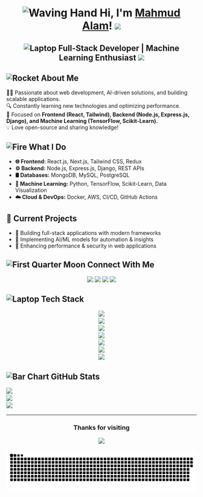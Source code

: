 <h1 align="center">
  <img src="https://raw.githubusercontent.com/Tarikul-Islam-Anik/Animated-Fluent-Emojis/master/Emojis/Hand%20gestures/Waving%20Hand.png" alt="Waving Hand" width="40" />
  Hi, I'm <a href="https://mahmudalam.com/" target="_blank">Mahmud Alam</a>!
  <img src="https://user-images.githubusercontent.com/74038190/213844263-a8897a51-32f4-4b3b-b5c2-e1528b89f6f3.png" width="40" />
</h1>

<h2 align="center">
  <img src="https://raw.githubusercontent.com/Tarikul-Islam-Anik/Telegram-Animated-Emojis/main/Objects/Laptop.webp" alt="Laptop" width="30" /> Full-Stack Developer | Machine Learning Enthusiast <img src="https://raw.githubusercontent.com/Tarikul-Islam-Anik/Animated-Fluent-Emojis/master/Emojis/Travel%20and%20places/Star.png" width="40" />
</h2>

## <img src="https://raw.githubusercontent.com/Tarikul-Islam-Anik/Telegram-Animated-Emojis/main/Travel%20and%20Places/Rocket.webp" alt="Rocket" width="30" /> About Me
👨‍💻 Passionate about web development, AI-driven solutions, and building scalable applications.  
🔍 Constantly learning new technologies and optimizing performance.  
📌 Focused on **Frontend (React, Tailwind), Backend (Node.js, Express.js, Django), and Machine Learning (TensorFlow, Scikit-Learn).**  
💡 Love open-source and sharing knowledge! 

## <img src="https://raw.githubusercontent.com/Tarikul-Islam-Anik/Telegram-Animated-Emojis/main/Animals%20and%20Nature/Fire.webp" alt="Fire" width="30" /> What I Do<br>
- **🌐 Frontend:** React.js, Next.js, Tailwind CSS, Redux  
- **⚙️ Backend:** Node.js, Express.js, Django, REST APIs  
- **🛢️ Databases:** MongoDB, MySQL, PostgreSQL 
- **🤖 Machine Learning:** Python, TensorFlow, Scikit-Learn, Data Visualization  
- **☁️ Cloud & DevOps:** Docker, AWS, CI/CD, GitHub Actions

## 🚧 Current Projects
- 🔹 Building full-stack applications with modern frameworks  
- 🔹 Implementing AI/ML models for automation & insights  
- 🔹 Enhancing performance & security in web applications  

## <img src="https://raw.githubusercontent.com/Tarikul-Islam-Anik/Telegram-Animated-Emojis/main/Animals%20and%20Nature/First%20Quarter%20Moon.webp" alt="First Quarter Moon" width="30" /> Connect With Me
<p align="center">
  <a href="https://linkedin.com/in/mahmudalamofficial"><img src="https://skillicons.dev/icons?i=linkedin"/></a>
  <a href="https://instagram.com/mahmudalam.official"><img src="https://skillicons.dev/icons?i=instagram"/></a>
  <a href="https://x.com/MahmudAlamoffic"><img src="https://skillicons.dev/icons?i=twitter"/></a>
  <a href="mailto:mahmudalam.official@gmail.com"><img src="https://skillicons.dev/icons?i=gmail"/></a>
</p>

## <img src="https://raw.githubusercontent.com/Tarikul-Islam-Anik/Telegram-Animated-Emojis/main/Objects/Laptop.webp" alt="Laptop" width="30" /> Tech Stack  
<p align="center">
  <!-- Programming Languages -->
  <img src="https://skillicons.dev/icons?i=c,cpp,java,python,js,ts,go,html,css" /><br/>
  <!-- Frameworks & Libraries -->
  <img src="https://skillicons.dev/icons?i=react,nextjs,nodejs,express,django,bootstrap,tailwind,wordpress" /><br/>
  <!-- Databases -->
  <img src="https://skillicons.dev/icons?i=mongodb,mysql,postgres,sqlite,firebase" /><br/>
  <!-- Servers & Cloud -->
  <img src="https://skillicons.dev/icons?i=docker,aws,nginx,vercel" /><br/>
   <!--DevOps -->
  <img src="https://skillicons.dev/icons?i=git,github,postman" /><br/>
  <!-- ML -->
  <img src="https://skillicons.dev/icons?i=tensorflow,scikitlearn" /><br/>
  <!-- Tools -->
  <img src="https://skillicons.dev/icons?i=figma" />
</p>

## <img src="https://raw.githubusercontent.com/Tarikul-Islam-Anik/Telegram-Animated-Emojis/main/Objects/Bar%20Chart.webp" alt="Bar Chart" width="50" /> GitHub Stats
![](https://github-readme-stats.vercel.app/api?username=Mahmud-Alam&theme=dark&hide_border=false&include_all_commits=false&count_private=false)<br/>
![](https://nirzak-streak-stats.vercel.app/?user=Mahmud-Alam&theme=dark&hide_border=false)<br/>
![](https://github-readme-stats.vercel.app/api/top-langs/?username=Mahmud-Alam&theme=dark&hide_border=false&include_all_commits=false&count_private=false&layout=compact)

---
<h3 align="center">Thanks for visiting</h3>
<p align="center" dir="auto">
<a target="_blank" rel="noopener noreferrer nofollow" href="https://profile-counter.glitch.me/mahmud-alam/count.svg">
  <img src="https://profile-counter.glitch.me/mahmud-alam/count.svg" style="max-width: 100%;">
</a>
</p>

<picture>
  <source media="(prefers-color-scheme: dark)" srcset="https://raw.githubusercontent.com/Mahmud-Alam/Mahmud-Alam/output/github-snake-dark.svg" />
  <source media="(prefers-color-scheme: light)" srcset="https://raw.githubusercontent.com/Mahmud-Alam/Mahmud-Alam/output/github-snake.svg" />
  <img alt="github-snake" src="https://raw.githubusercontent.com/Mahmud-Alam/Mahmud-Alam/output/github-snake.svg" />
</picture>
